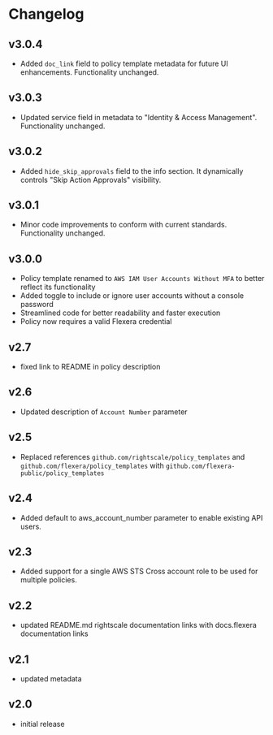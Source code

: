 # Changelog

## v3.0.4

- Added `doc_link` field to policy template metadata for future UI enhancements. Functionality unchanged.

## v3.0.3

- Updated service field in metadata to "Identity & Access Management". Functionality unchanged.

## v3.0.2

- Added `hide_skip_approvals` field to the info section. It dynamically controls "Skip Action Approvals" visibility.

## v3.0.1

- Minor code improvements to conform with current standards. Functionality unchanged.

## v3.0.0

- Policy template renamed to `AWS IAM User Accounts Without MFA` to better reflect its functionality
- Added toggle to include or ignore user accounts without a console password
- Streamlined code for better readability and faster execution
- Policy now requires a valid Flexera credential

## v2.7

- fixed link to README in policy description

## v2.6

- Updated description of `Account Number` parameter

## v2.5

- Replaced references `github.com/rightscale/policy_templates` and `github.com/flexera/policy_templates` with `github.com/flexera-public/policy_templates`

## v2.4

- Added default to aws_account_number parameter to enable existing API users.

## v2.3

- Added support for a single AWS STS Cross account role to be used for multiple policies.

## v2.2

- updated README.md rightscale documentation links with docs.flexera documentation links

## v2.1

- updated metadata

## v2.0

- initial release
